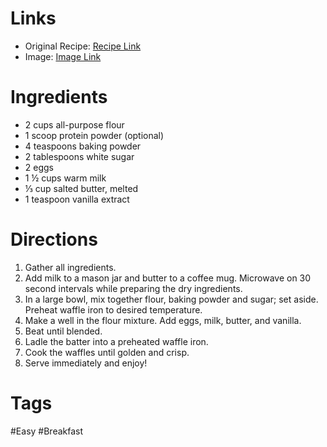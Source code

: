 # Links
* Original Recipe: [Recipe Link](https://www.allrecipes.com/recipe/20513/classic-waffles/)
* Image: [Image Link]()
# Ingredients
* 2 cups all-purpose flour
* 1 scoop protein powder (optional)
* 4 teaspoons baking powder
* 2 tablespoons white sugar
* 2 eggs
* 1 ½ cups warm milk
* ⅓ cup salted butter, melted
* 1 teaspoon vanilla extract
# Directions
1. Gather all ingredients.
2. Add milk to a mason jar and butter to a coffee mug. Microwave on 30 second intervals while preparing the dry ingredients.
3. In a large bowl, mix together flour, baking powder and sugar; set aside. Preheat waffle iron to desired temperature.
4. Make a well in the flour mixture. Add eggs, milk, butter, and vanilla.
5. Beat until blended.
6. Ladle the batter into a preheated waffle iron.
7. Cook the waffles until golden and crisp.
8. Serve immediately and enjoy!
# Tags
#Easy #Breakfast 